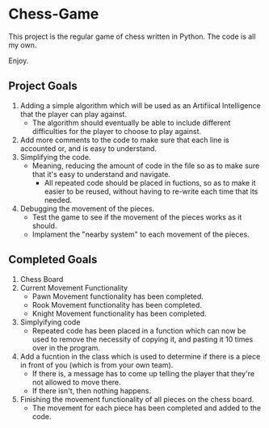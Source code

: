 # Chess-Game

This project is the regular game of chess written in Python.
The code is all my own.

Enjoy.

## Project Goals
1) Adding a simple algorithm which will be used as an Artifiical Intelligence that the player can play against. 
   - The algorithm should eventually be able to include different difficulties for the player to choose to play against.
2) Add more comments to the code to make sure that each line is accounted or, and is easy to understand. 
3) Simplifying the code.
   - Meaning, reducing the amount of code in the file so as to make sure that it's easy to understand and navigate.
      - All repeated code should be placed in fuctions, so as to make it easier to be reused, without having to re-write each time that its needed. 
4) Debugging the movement of the pieces. 
   - Test the game to see if the movement of the pieces works as it should. 
   - Implament the "nearby system" to each movement of the pieces. 


## Completed Goals
1) Chess Board
2) Current Movement Functionality
   - Pawn Movement functionality has been completed. 
   - Rook Movement functionality has been completed. 
   - Knight Movement functionality has been completed. 
3) Simplyifying code
   - Repeated code has been placed in a function which can now be used to remove the necessity of copying it, and pasting it 10 times over in the program. 
4) Add a fucntion in the class which is used to determine if there is a piece in front of you (which is from your own team).
   - If there is, a message has to come up telling the player that they're not allowed to move there.
   - If there isn't, then nothing happens. 
5) Finishing the movement functionality of all pieces on the chess board.
   - The movement for each piece has been completed and added to the code.
